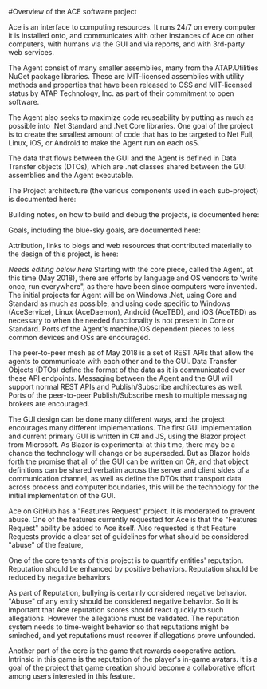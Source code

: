 #Overview of the ACE software project

Ace is an interface to computing resources. It runs 24/7 on every computer it is installed onto, and communicates with other instances of Ace on other computers, with humans via the GUI and via reports, and with 3rd-party web services.

The Agent consist of many smaller assemblies, many from the ATAP.Utilities NuGet package libraries. These are MIT-licensed assemblies with utility methods and properties that have been released to OSS and MIT-licensed status by ATAP Technology, Inc. as part of their commitment to open software.

The Agent also seeks to maximize code reuseability by putting as much as possible into .Net Standard and .Net Core libraries. One goal of the project is to create the  smallest amount of code that has to be targeted to Net Full, Linux, iOS, or Android to make the Agent run on each osS.

The data that flows between the GUI and the Agent is defined in Data Transfer objects (DTOs), which are .net classes shared between the GUI assemblies and the Agent executable.

The Project architecture (the various components used in each sub-project) is documented here:

Building notes, on how to build and debug the projects, is documented here: <Link to BuildingNotes.md>

Goals, including the blue-sky goals, are documented here: <link to Goals.md>

Attribution, links to blogs and web resources that contributed materially to the design of this project, is here: <link to attribution.md>


*Needs editing below here*
Starting with the core piece, called the Agent, at this time (May 2018), there are efforts by language and OS vendors to 'write once, run everywhere", as there have been since computers were invented. The initial projects for Agent will be on Windows .Net, using Core and Standard as much as possible, and using code specific to Windows (AceService), Linux (AceDaemon), Android (AceTBD), and iOS (AceTBD) as necessary to when the needed functionality is not present in Core or Standard. Ports of the Agent's machine/OS dependent pieces to less common devices and OSs are encouraged.

The peer-to-peer mesh as of May 2018 is a set of REST APIs that allow the agents to communicate with each other and to the GUI. Data Transfer Objects (DTOs) define the format of the data as it is communicated over these API endpoints. Messaging between the Agent and the GUI will support normal REST APIs and Publish/Subscribe architectures as well. Ports of the peer-to-peer Publish/Subscribe mesh to multiple messaging brokers are encouraged.

The GUI design can be done many different ways, and the project encourages many different implementations. The first GUI implementation and current primary GUI  is written in C# and JS, using the Blazor project from Microsoft. As Blazor is experimental at this time, there may be a chance the technology will change or be superseded. But as Blazor holds forth the promise that all of the GUI can be written on C#, and that object definitions can be shared verbatim across the server and client sides of a communication channel, as well as define the DTOs that transport data across process and computer boundaries, this will be the technology for the initial implementation of the GUI. 

Ace on GitHub has a "Features Request" project. It is moderated to prevent abuse. One of the features currently requested for Ace is that the "Features Request" ability be added to Ace itself. Also requested is that Feature Requests provide a clear set of guidelines for what should be considered "abuse" of the feature,

One of the core tenants of this project is to quantify entities' reputation. Reputation should be enhanced by positive behaviors. Reputation should be reduced by negative behaviors

As part of Reputation, bullying is certainly considered negative behavior. "Abuse" of any entity should be considered negative behavior. So it is important that Ace reputation scores should react quickly to such allegations. However the allegations must be validated. The reputation system needs to time-weight behavior so that reputations might be smirched, and yet reputations must recover if allegations prove unfounded.

Another part of the core is the game that rewards cooperative action. Intrinsic in this game is the reputation of the player's in-game avatars. It is a goal of the project that game creation should become a collaborative effort among users interested in this feature.

